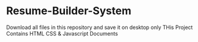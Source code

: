 # Resume-Builder-System
Download all files in this repository and save it on desktop only
THis Project Contains HTML CSS & Javascript Documents
